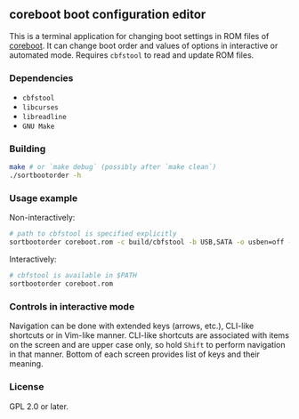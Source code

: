 ## coreboot boot configuration editor

This is a terminal application for changing boot settings in ROM files of
[coreboot][coreboot].  It can change boot order and values of
options in interactive or automated mode.  Requires `cbfstool` to read and
update ROM files.

### Dependencies

* `cbfstool`
* `libcurses`
* `libreadline`
* `GNU Make`

### Building

```bash
make # or `make debug` (possibly after `make clean`)
./sortbootorder -h
```

### Usage example

Non-interactively:

```bash
# path to cbfstool is specified explicitly
sortbootorder coreboot.rom -c build/cbfstool -b USB,SATA -o usben=off -o watchdog=300
```

Interactively:

```bash
# cbfstool is available in $PATH
sortbootorder coreboot.rom
```

### Controls in interactive mode

Navigation can be done with extended keys (arrows, etc.), CLI-like shortcuts or
in Vim-like manner.  CLI-like shortcuts are associated with items on the screen
and are upper case only, so hold `Shift` to perform navigation in that manner.
Bottom of each screen provides list of keys and their meaning.

### License

GPL 2.0 or later.

[coreboot]: https://www.coreboot.org/
